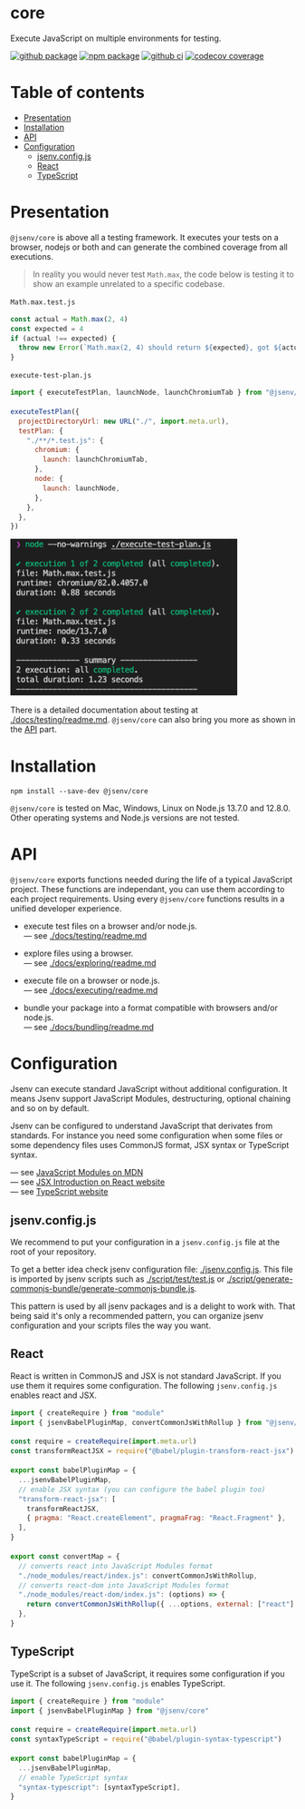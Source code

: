 # core

Execute JavaScript on multiple environments for testing.

[![github package](https://img.shields.io/github/package-json/v/jsenv/jsenv-core.svg?logo=github&label=package)](https://github.com/jsenv/jsenv-core/packages)
[![npm package](https://img.shields.io/npm/v/@jsenv/core.svg?logo=npm&label=package)](https://www.npmjs.com/package/@jsenv/core)
[![github ci](https://github.com/jsenv/jsenv-core/workflows/ci/badge.svg)](https://github.com/jsenv/jsenv-core/actions?workflow=ci)
[![codecov coverage](https://codecov.io/gh/jsenv/jsenv-core/branch/master/graph/badge.svg)](https://codecov.io/gh/jsenv/jsenv-core)

# Table of contents

- [Presentation](#Presentation)
- [Installation](#Installation)
- [API](#API)
- [Configuration](#Configuration)
  - [jsenv.config.js](#jsenv.config.js)
  - [React](#React)
  - [TypeScript](#TypeScript)

# Presentation

`@jsenv/core` is above all a testing framework. It executes your tests on a browser, nodejs or both and can generate the combined coverage from all executions.

> In reality you would never test `Math.max`, the code below is testing it to show an example unrelated to a specific codebase.

`Math.max.test.js`

```js
const actual = Math.max(2, 4)
const expected = 4
if (actual !== expected) {
  throw new Error(`Math.max(2, 4) should return ${expected}, got ${actual}`)
}
```

`execute-test-plan.js`

```js
import { executeTestPlan, launchNode, launchChromiumTab } from "@jsenv/core"

executeTestPlan({
  projectDirectoryUrl: new URL("./", import.meta.url),
  testPlan: {
    "./**/*.test.js": {
      chromium: {
        launch: launchChromiumTab,
      },
      node: {
        launch: launchNode,
      },
    },
  },
})
```

![test execution terminal screenshot](./docs/testing/main-example-terminal-screenshot.png)

There is a detailed documentation about testing at [./docs/testing/readme.md](./docs/testing/readme.md). `@jsenv/core` can also bring you more as shown in the [API](#API) part.

# Installation

```console
npm install --save-dev @jsenv/core
```

`@jsenv/core` is tested on Mac, Windows, Linux on Node.js 13.7.0 and 12.8.0. Other operating systems and Node.js versions are not tested.

# API

`@jsenv/core` exports functions needed during the life of a typical JavaScript project. These functions are independant, you can use them according to each project requirements. Using every `@jsenv/core` functions results in a unified developer experience.

- execute test files on a browser and/or node.js.<br/>
  — see [./docs/testing/readme.md](./docs/testing/readme.md)

- explore files using a browser.<br/>
  — see [./docs/exploring/readme.md](./docs/exploring/readme.md)

- execute file on a browser or node.js.<br/>
  — see [./docs/executing/readme.md](./docs/executing/readme.md)

- bundle your package into a format compatible with browsers and/or node.js.<br/>
  — see [./docs/bundling/readme.md](./docs/bundling/readme.md)

# Configuration

Jsenv can execute standard JavaScript without additional configuration. It means Jsenv support JavaScript Modules, destructuring, optional chaining and so on by default.

Jsenv can be configured to understand JavaScript that derivates from standards. For instance you need some configuration when some files or some dependency files uses CommonJS format, JSX syntax or TypeScript syntax.

— see [JavaScript Modules on MDN](https://developer.mozilla.org/en-US/docs/Web/JavaScript/Guide/Modules)<br/>
— see [JSX Introduction on React website](https://reactjs.org/docs/introducing-jsx.html)<br/>
— see [TypeScript website](https://www.typescriptlang.org)

## jsenv.config.js

We recommend to put your configuration in a `jsenv.config.js` file at the root of your repository.

To get a better idea check jsenv configuration file: [./jsenv.config.js](./jsenv.config.js). This file is imported by jsenv scripts such as [./script/test/test.js](./script/test/test.js) or [./script/generate-commonjs-bundle/generate-commonjs-bundle.js](./script/generate-commonjs-bundle/generate-commonjs-bundle.js).

This pattern is used by all jsenv packages and is a delight to work with. That being said it's only a recommended pattern, you can organize jsenv configuration and your scripts files the way you want.

## React

React is written in CommonJS and JSX is not standard JavaScript. If you use them it requires some configuration. The following `jsenv.config.js` enables react and JSX.

```js
import { createRequire } from "module"
import { jsenvBabelPluginMap, convertCommonJsWithRollup } from "@jsenv/core"

const require = createRequire(import.meta.url)
const transformReactJSX = require("@babel/plugin-transform-react-jsx")

export const babelPluginMap = {
  ...jsenvBabelPluginMap,
  // enable JSX syntax (you can configure the babel plugin too)
  "transform-react-jsx": [
    transformReactJSX,
    { pragma: "React.createElement", pragmaFrag: "React.Fragment" },
  ],
}

export const convertMap = {
  // converts react into JavaScript Modules format
  "./node_modules/react/index.js": convertCommonJsWithRollup,
  // converts react-dom into JavaScript Modules format
  "./node_modules/react-dom/index.js": (options) => {
    return convertCommonJsWithRollup({ ...options, external: ["react"] })
  },
}
```

## TypeScript

TypeScript is a subset of JavaScript, it requires some configuration if you use it. The following `jsenv.config.js` enables TypeScript.

```js
import { createRequire } from "module"
import { jsenvBabelPluginMap } from "@jsenv/core"

const require = createRequire(import.meta.url)
const syntaxTypeScript = require("@babel/plugin-syntax-typescript")

export const babelPluginMap = {
  ...jsenvBabelPluginMap,
  // enable TypeScript syntax
  "syntax-typescript": [syntaxTypeScript],
}
```

